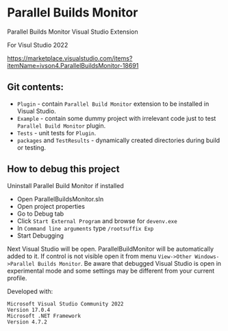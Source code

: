 # Parallel Builds Monitor

Parallel Builds Monitor Visual Studio Extension

For Visul Studio 2022

https://marketplace.visualstudio.com/items?itemName=ivson4.ParallelBuildsMonitor-18691


## Git contents:
- `Plugin` - contain `Parallel Build Monitor` extension to be installed in Visual Studio.  
- `Example` - contain some dummy project with irrelevant code just to test `Parallel Build Monitor` plugin.  
- `Tests` - unit tests for `Plugin`.  
- `packages` and `TestResults` - dynamically created directories during build or testing.  


## How to debug this project

Uninstall Parallel Build Monitor if installed

- Open ParallelBuildsMonitor.sln
- Open project properties
- Go to Debug tab
- Click `Start External Program` and browse for `devenv.exe`
- In `Command line arguments` type `/rootsuffix Exp`
- Start Debugging

Next Visual Studio will be open. ParallelBuildMonitor will be automatically added to it. If control is not visible open it from menu `View->Other Windows->Parallel Builds Monitor`. Be aware that debugged Visual Studio is open in experimental mode and some settings may be different from your current profile.

Developed with:
```
Microsoft Visual Studio Community 2022
Version 17.0.4
Microsoft .NET Framework
Version 4.7.2
```
